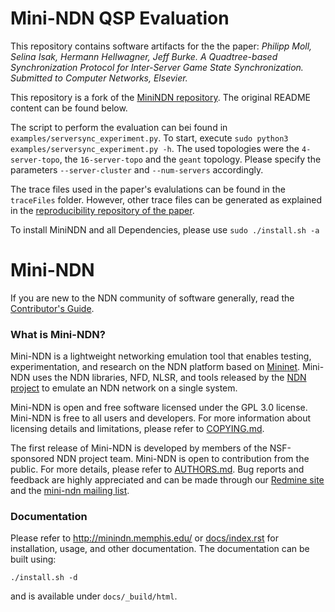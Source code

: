 # Mini-NDN QSP Evaluation

This repository contains software artifacts for the the paper: _Philipp Moll, Selina Isak, Hermann Hellwagner, Jeff Burke. A Quadtree-based Synchronization Protocol for Inter-Server Game State Synchronization. Submitted to Computer Networks, Elsevier._

This repository is a fork of the [MiniNDN repository](https://github.com/named-data/mini-ndn). The original README 
content can be found below. 

The script to perform the evaluation can bei found in `examples/serversync_experiment.py`. To start, execute 
`sudo python3 examples/serversync_experiment.py -h`. The used topologies were the `4-server-topo`, the `16-server-topo`
and the `geant` topology. Please specify the parameters `--server-cluster` and `--num-servers` accordingly.

The trace files used in the paper's evalulations can be found in the `traceFiles` folder. However, other trace files
can be generated as explained in the [reproducibility repository of the paper](https://github.com/phylib/QSPArtifacts).

To install MiniNDN and all Dependencies, please use `sudo ./install.sh -a`

Mini-NDN
========

If you are new to the NDN community of software generally, read the
[Contributor's Guide](https://github.com/named-data/NFD/blob/master/CONTRIBUTING.md).

### What is Mini-NDN?

Mini-NDN is a lightweight networking emulation tool that enables testing, experimentation, and
research on the NDN platform based on [Mininet](https://github.com/mininet/mininet).
Mini-NDN uses the NDN libraries, NFD, NLSR, and tools released by the
[NDN project](http://named-data.net/codebase/platform/) to emulate an NDN network on a single system.

Mini-NDN is open and free software licensed under the GPL 3.0 license. Mini-NDN is free to all
users and developers. For more information about licensing details and limitations,
please refer to [COPYING.md](COPYING.md).

The first release of Mini-NDN is developed by members of the NSF-sponsored NDN project team.
Mini-NDN is open to contribution from the public.
For more details, please refer to [AUTHORS.md](AUTHORS.md).
Bug reports and feedback are highly appreciated and can be made through our
[Redmine site](http://redmine.named-data.net/projects/mini-ndn) and the
[mini-ndn mailing list](http://www.lists.cs.ucla.edu/mailman/listinfo/mini-ndn).

### Documentation

Please refer to http://minindn.memphis.edu/ or [docs/index.rst](docs/index.rst) for installation, usage, and other documentation.
The documentation can be built using:

    ./install.sh -d

and is available under `docs/_build/html`.
